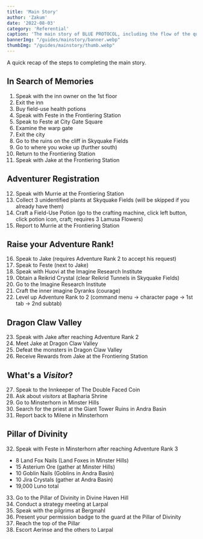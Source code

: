 ```yaml
---
title: 'Main Story'
author: 'Zakum'
date: '2022-08-03'
category: 'Referential'
caption: 'The main story of BLUE PROTOCOL, including the flow of the quest line.'
bannerImg: "/guides/mainstory/banner.webp"
thumbImg: "/guides/mainstory/thumb.webp"
---
```


A quick recap of the steps to completing the main story.

## In Search of Memories
1. Speak with the inn owner on the 1st floor
2. Exit the inn
3. Buy field-use health potions
4. Speak with Feste in the Frontiering Station
5. Speak to Feste at City Gate Square
6. Examine the warp gate
7. Exit the city
8. Go to the ruins on the cliff in Skyquake Fields
9. Go to where you woke up (further south)
10. Return to the Frontiering Station
11. Speak with Jake at the Frontiering Station

## Adventurer Registration
12. Speak with Murrie at the Frontiering Station
13. Collect 3 unidentified plants at Skyquake Fields (will be skipped if you already have them)
14. Craft a Field-Use Potion (go to the crafting machine, click left button, click potion icon, craft; requires 3 Lamusa Flowers)
15. Report to Murrie at the Frontiering Station

## Raise your Adventure Rank!
16. Speak to Jake (requires Adventure Rank 2 to accept his request)
17. Speak to Feste (next to Jake)
18. Speak with Huovi at the Imagine Research Institute
19. Obtain a Reikrid Crystal (clear Reikrid Tunnels in Skyquake Fields)
20. Go to the Imagine Research Institute
21. Craft the inner imagine Dyranks (courage)
22. Level up Adventure Rank to 2 (command menu -> character page -> 1st tab -> 2nd subtab)

## Dragon Claw Valley
23. Speak with Jake after reaching Adventure Rank 2
24. Meet Jake at Dragon Claw Valley
25. Defeat the monsters in Dragon Claw Valley
26. Receive Rewards from Jake at the Frontiering Station

## What's a *Visitor*?
27. Speak to the Innkeeper of The Double Faced Coin
28. Ask about *visitors* at Bapharia Shrine
29. Go to Minsterhorn in Minster Hills
30. Search for the priest at the Giant Tower Ruins in Andra Basin
31. Report back to Milene in Minsterhorn

## Pillar of Divinity
32. Speak with Feste in Minsterhorn after reaching Adventure Rank 3
- 8 Land Fox Nails (Land Foxes in Minster Hills)
- 15 Asterium Ore (gather at Minster Hills)
- 10 Goblin Nails (Goblins in Andra Basin)
- 10 Jira Crystals (gather at Andra Basin)
- 19,000 Luno total
33. Go to the Pillar of Divinity in Divine Haven Hill
34. Conduct a strategy meeting at Larpal
35. Speak with the pilgrims at Bergmahl
36. Present your permission badge to the guard at the Pillar of Divinity
37. Reach the top of the Pillar
38. Escort Aerinse and the others to Larpal